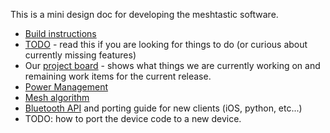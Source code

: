 This is a mini design doc for developing the meshtastic software.

* [Build instructions](build-instructions.md)
* [TODO](TODO.md) - read this if you are looking for things to do (or curious about currently missing features)
* Our [project board](https://github.com/orgs/meshtastic/projects/1) - shows what things we are currently working on and remaining work items for the current release.
* [Power Management](power.md)
* [Mesh algorithm](mesh-alg.md)
* [Bluetooth API](bluetooth-api.md) and porting guide for new clients (iOS, python, etc...)
* TODO: how to port the device code to a new device.
